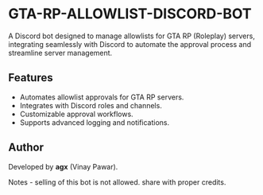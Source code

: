 # GTA-RP-ALLOWLIST-DISCORD-BOT

A Discord bot designed to manage allowlists for GTA RP (Roleplay) servers, integrating seamlessly with Discord to automate the approval process and streamline server management.

## Features
- Automates allowlist approvals for GTA RP servers.
- Integrates with Discord roles and channels.
- Customizable approval workflows.
- Supports advanced logging and notifications.

## Author
Developed by **agx** (Vinay Pawar).

Notes - selling of this bot is not allowed. share with proper credits.
